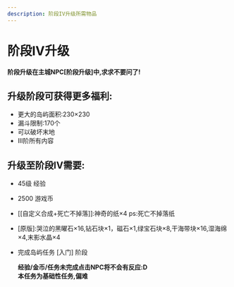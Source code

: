 ```yaml
---
description: 阶段IV升级所需物品
---
```


# 阶段IV升级

**阶段升级在主城NPC\[阶段升级\]中,求求不要问了!**

## 升级阶段可获得更多福利:

* 更大的岛屿面积:230×230  
* 漏斗限制:170个  
* 可以破坏末地  
* III阶所有内容 

## 升级至阶段IV需要:

* 45级 经验  
* 2500 游戏币  
* \[\[自定义合成+死亡不掉落\]\]:神奇的纸×4 ps:死亡不掉落纸  
* \[原版\]:哭泣的黑曜石×16,钻石块×1，磁石×1,绿宝石块×8,干海带块×16,湿海绵×4,末影水晶×4
* 完成岛屿任务 \[入门\] 阶段

  **经验/金币/任务未完成点击NPC将不会有反应:D**  
  **本任务为基础性任务,偏难**

